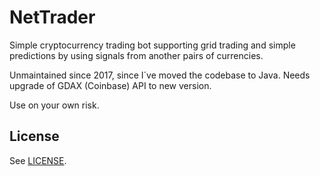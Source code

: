 # NetTrader

Simple cryptocurrency trading bot supporting grid trading and simple predictions by using signals from another pairs of currencies.

Unmaintained since 2017, since I´ve moved the codebase to Java. Needs upgrade of GDAX (Coinbase) API to new version.

Use on your own risk.

## License

See [LICENSE](LICENSE).
